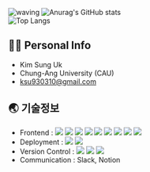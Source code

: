 ![waving](https://capsule-render.vercel.app/api?type=waving&height=150&text=KimSungUk&fontAlign=23&fontAlignY=40&color=gradient)
![Anurag's GitHub stats](https://github-readme-stats-sand-six-91.vercel.app/api?username=ksu930&show_icons=true&count_private=true&line_height=24&theme=dracula&hide=stars)
<br/>
![Top Langs](https://github-readme-stats-sand-six-91.vercel.app/api/top-langs/?username=ksu930&layout=compact&theme=dracula)

## 🙋‍♂️ Personal Info
- Kim Sung Uk
- Chung-Ang University (CAU)
- ksu930310@gmail.com

## :earth_asia: 기술정보
- Frontend : <span><img src="https://img.shields.io/badge/HTML-e34f26?style=flat&logo=html5&logoColor=white"/></span>
<span><img src="https://img.shields.io/badge/CSS-1572b6?style=flat&logo=css3&logoColor=white"/></span>
<span><img src="https://img.shields.io/badge/JavaScript-dbab09?style=flat&logo=javascript&logoColor=white"/></span>
<span><img src="https://img.shields.io/badge/React-61dafb?style=flat&logo=react&logoColor=white"/></span>
<span><img src="https://img.shields.io/badge/Redux-764abc?style=flat&logo=redux&logoColor=white"/></span>
<span><img src="https://img.shields.io/badge/ReactQuery-000000?style=flat&logo=React-Query&logoColor=white"/></span>
<span><img src="https://img.shields.io/badge/Recoil-3474DE?style=flat&logo=next-dot-js&logoColor=white"/></span>
<span><img src="https://img.shields.io/badge/styled-components-7952B3?style=flat&logo=styled-components&logoColor=white"/></span>
<span><img src="https://img.shields.io/badge/Axios-06B6D4?style=flat&logo=Axios&logoColor=white"/></span><br/>
- Deployment : <span><img src="https://img.shields.io/badge/AWS-232f3e?style=flat&logo=amazon-aws&logoColor=white"/></span>
<span><img src="https://img.shields.io/badge/Vercel-000000?style=flat&logo=vercel&logoColor=white"/></span>
- Version Control : <span><img src="https://img.shields.io/badge/Git-f05032?style=flat&logo=git&logoColor=white"/></span>
<span><img src="https://img.shields.io/badge/GitHub-181717?style=flat&logo=github&logoColor=white"/></span>
<span><img src="https://img.shields.io/badge/Bitbucket-0052cc?style=flat&logo=bitbucket&logoColor=white"/></span><br/>
- Communication : Slack, Notion
